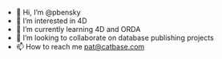 - 👋 Hi, I’m @pbensky
- 👀 I’m interested in 4D
- 🌱 I’m currently learning 4D and ORDA
- 💞️ I’m looking to collaborate on database publishing projects
- 📫 How to reach me pat@catbase.com

<!---
pbensky/pbensky is a ✨ special ✨ repository because its `README.md` (this file) appears on your GitHub profile.
You can click the Preview link to take a look at your changes.
--->
